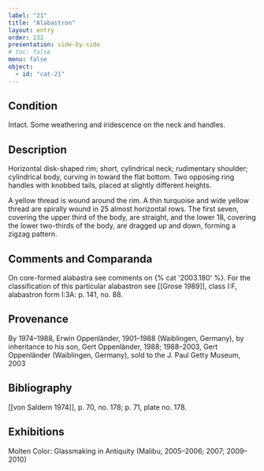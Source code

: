```yaml
---
label: "21"
title: "Alabastron"
layout: entry
order: 232
presentation: side-by-side
# toc: false
menu: false
object:
  - id: "cat-21"
---
```


## Condition

Intact. Some weathering and iridescence on the neck and handles.

## Description

Horizontal disk-shaped rim; short, cylindrical neck; rudimentary shoulder; cylindrical body, curving in toward the flat bottom. Two opposing ring handles with knobbed tails, placed at slightly different heights.

A yellow thread is wound around the rim. A thin turquoise and wide yellow thread are spirally wound in 25 almost horizontal rows. The first seven, covering the upper third of the body, are straight, and the lower 18, covering the lower two-thirds of the body, are dragged up and down, forming a zigzag pattern.

## Comments and Comparanda

On core-formed alabastra see comments on {% cat '2003.180' %}. For the classification of this particular alabastron see [[Grose 1989]], class I:F, alabastron form I:3A: p. 141, no. 88.

## Provenance

By 1974–1988, Erwin Oppenländer, 1901–1988 (Waiblingen, Germany), by inheritance to his son, Gert Oppenländer, 1988; 1988–2003, Gert Oppenländer (Waiblingen, Germany), sold to the J. Paul Getty Museum, 2003

## Bibliography

[[von Saldern 1974]], p. 70, no. 178; p. 71, plate no. 178.

## Exhibitions

Molten Color: Glassmaking in Antiquity (Malibu, 2005–2006; 2007; 2009–2010)